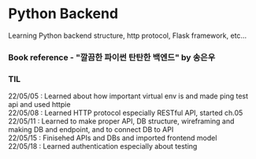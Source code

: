 # Python Backend
Learning Python backend structure, http protocol, Flask framework, etc...

### Book reference - "깔끔한 파이썬 탄탄한 백엔드" by 송은우

### TIL
22/05/05 : Learned about how important virtual env is and made ping test api and used httpie <br/>
22/05/08 : Learned HTTP protocol especially RESTful API, started ch.05 <br/>
22/05/11 : Learned to make proper API, DB structure, wireframing and making DB and endpoint, and to connect DB to API <br/>
22/05/15 : Finisehed APIs and DBs and imported frontend model <br/>
22/05/18 : Learned authentication especially about testing <br/>